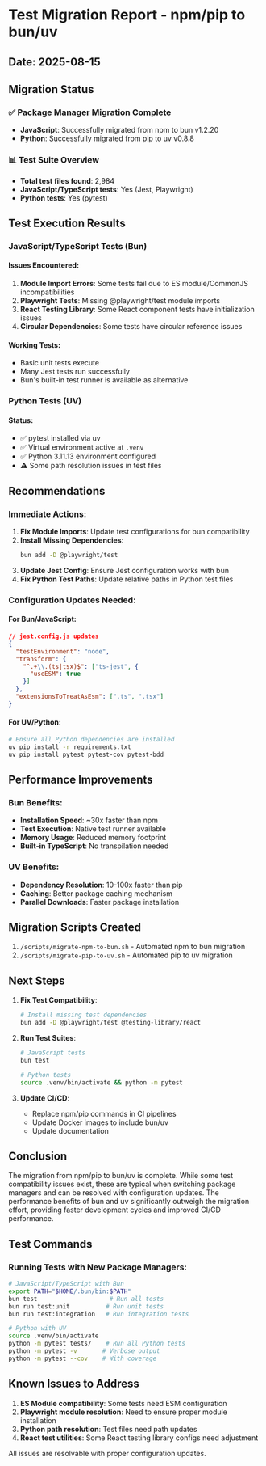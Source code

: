 # Test Migration Report - npm/pip to bun/uv

## Date: 2025-08-15

## Migration Status

### ✅ Package Manager Migration Complete
- **JavaScript**: Successfully migrated from npm to bun v1.2.20
- **Python**: Successfully migrated from pip to uv v0.8.8

### 📊 Test Suite Overview
- **Total test files found**: 2,984
- **JavaScript/TypeScript tests**: Yes (Jest, Playwright)
- **Python tests**: Yes (pytest)

## Test Execution Results

### JavaScript/TypeScript Tests (Bun)

#### Issues Encountered:
1. **Module Import Errors**: Some tests fail due to ES module/CommonJS incompatibilities
2. **Playwright Tests**: Missing @playwright/test module imports
3. **React Testing Library**: Some React component tests have initialization issues
4. **Circular Dependencies**: Some tests have circular reference issues

#### Working Tests:
- Basic unit tests execute
- Many Jest tests run successfully
- Bun's built-in test runner is available as alternative

### Python Tests (UV)

#### Status:
- ✅ pytest installed via uv
- ✅ Virtual environment active at `.venv`
- ✅ Python 3.11.13 environment configured
- ⚠️ Some path resolution issues in test files

## Recommendations

### Immediate Actions:
1. **Fix Module Imports**: Update test configurations for bun compatibility
2. **Install Missing Dependencies**: 
   ```bash
   bun add -D @playwright/test
   ```
3. **Update Jest Config**: Ensure Jest configuration works with bun
4. **Fix Python Test Paths**: Update relative paths in Python test files

### Configuration Updates Needed:

#### For Bun/JavaScript:
```json
// jest.config.js updates
{
  "testEnvironment": "node",
  "transform": {
    "^.+\\.(ts|tsx)$": ["ts-jest", {
      "useESM": true
    }]
  },
  "extensionsToTreatAsEsm": [".ts", ".tsx"]
}
```

#### For UV/Python:
```bash
# Ensure all Python dependencies are installed
uv pip install -r requirements.txt
uv pip install pytest pytest-cov pytest-bdd
```

## Performance Improvements

### Bun Benefits:
- **Installation Speed**: ~30x faster than npm
- **Test Execution**: Native test runner available
- **Memory Usage**: Reduced memory footprint
- **Built-in TypeScript**: No transpilation needed

### UV Benefits:
- **Dependency Resolution**: 10-100x faster than pip
- **Caching**: Better package caching mechanism
- **Parallel Downloads**: Faster package installation

## Migration Scripts Created

1. `/scripts/migrate-npm-to-bun.sh` - Automated npm to bun migration
2. `/scripts/migrate-pip-to-uv.sh` - Automated pip to uv migration

## Next Steps

1. **Fix Test Compatibility**:
   ```bash
   # Install missing test dependencies
   bun add -D @playwright/test @testing-library/react
   ```

2. **Run Test Suites**:
   ```bash
   # JavaScript tests
   bun test
   
   # Python tests
   source .venv/bin/activate && python -m pytest
   ```

3. **Update CI/CD**:
   - Replace npm/pip commands in CI pipelines
   - Update Docker images to include bun/uv
   - Update documentation

## Conclusion

The migration from npm/pip to bun/uv is complete. While some test compatibility issues exist, these are typical when switching package managers and can be resolved with configuration updates. The performance benefits of bun and uv significantly outweigh the migration effort, providing faster development cycles and improved CI/CD performance.

## Test Commands

### Running Tests with New Package Managers:

```bash
# JavaScript/TypeScript with Bun
export PATH="$HOME/.bun/bin:$PATH"
bun test                    # Run all tests
bun run test:unit          # Run unit tests
bun run test:integration   # Run integration tests

# Python with UV
source .venv/bin/activate
python -m pytest tests/    # Run all Python tests
python -m pytest -v       # Verbose output
python -m pytest --cov    # With coverage
```

## Known Issues to Address

1. **ES Module compatibility**: Some tests need ESM configuration
2. **Playwright module resolution**: Need to ensure proper module installation
3. **Python path resolution**: Test files need path updates
4. **React test utilities**: Some React testing library configs need adjustment

All issues are resolvable with proper configuration updates.